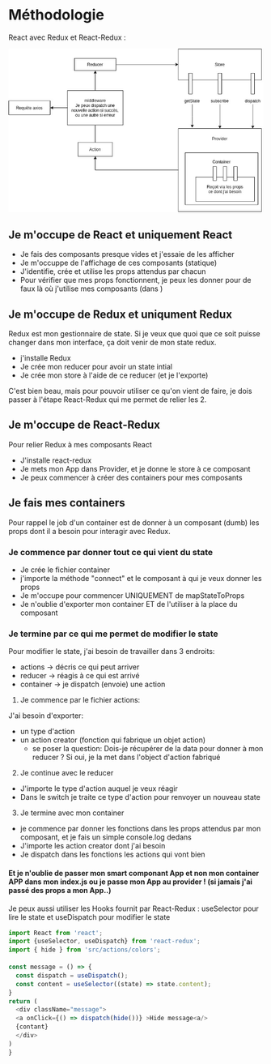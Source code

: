 # Méthodologie

React avec Redux et React-Redux :

![](Final%20react-redux.jpg)


## Je m'occupe de React et uniquement React

* Je fais des composants presque vides et j'essaie de les afficher
* Je m'occuppe de l'affichage de ces composants (statique)
* J'identifie, crée et utilise les props attendus par chacun
* Pour vérifier que mes props fonctionnent, je peux les donner pour de faux là où j'utilise mes composants (dans <App />)

## Je m'occupe de Redux et uniqument Redux

Redux est mon gestionnaire de state. Si je veux que quoi que ce soit puisse changer dans mon interface, ça doit venir de mon state redux.

* j'installe Redux
* Je crée mon reducer pour avoir un state intial
* Je crée mon store à l'aide de ce reducer (et je l'exporte)

C'est bien beau, mais pour pouvoir utiliser ce qu'on vient de faire, je dois passer à l'étape React-Redux qui me permet de relier les 2.

## Je m'occupe de React-Redux

Pour relier Redux à mes composants React

* J'installe react-redux
* Je mets mon App dans Provider, et je donne le store à ce composant
* Je peux commencer à créer des containers pour mes composants

## Je fais mes containers

Pour rappel le job d'un container est de donner à un composant (dumb) les props dont il a besoin pour interagir avec Redux.

### Je commence par donner tout ce qui vient du state

  * Je crée le fichier container
  * j'importe la méthode "connect" et le composant à qui je veux donner les props
  * Je m'occupe pour commencer UNIQUEMENT de mapStateToProps
  * Je n'oublie d'exporter mon container ET de l'utiliser à la place du composant

### Je termine par ce qui me permet de modifier le state

Pour modifier le state, j'ai besoin de travailler dans 3 endroits:

* actions -> décris ce qui peut arriver
* reducer -> réagis à ce qui est arrivé
* container -> je dispatch (envoie) une action

1. Je commence par le fichier actions:

J'ai besoin d'exporter:

* un type d'action
* un action creator (fonction qui fabrique un objet action)
  * se poser la question: Dois-je récupérer de la data pour donner à mon reducer ? Si oui, je la met dans l'object d'action fabriqué

2. Je continue avec le reducer

* J'importe le type d'action auquel je veux réagir
* Dans le switch je traite ce type d'action pour renvoyer un nouveau state

3. Je termine avec mon container

* je commence par donner les fonctions dans les props attendus par mon composant, et je fais un simple console.log dedans
* J'importe les action creator dont j'ai besoin
* Je dispatch dans les fonctions les actions qui vont bien


#### Et je n'oublie de passer mon smart componant App et non mon container APP dans mon index.js ou je passe mon App au provider ! (si jamais j'ai passé des props a mon App..)


Je peux aussi utiliser les Hooks fournit par React-Redux : useSelector pour lire le state et useDispatch pour modifier le state
```javascript
import React from 'react';
import {useSelector, useDispatch} from 'react-redux';
import { hide } from 'src/actions/colors';

const message = () => {
  const dispatch = useDispatch();
  const content = useSelector((state) => state.content);
}
return (
  <div className="message">
  <a onClick={() => dispatch(hide())} >Hide message<a/>
  {contant}
  </div>
)
}




```
